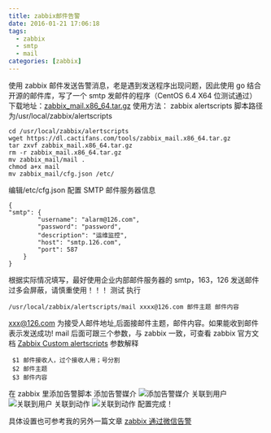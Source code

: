```yaml
---
title: zabbix邮件告警
date: 2016-01-21 17:06:18
tags:
  - zabbix
  - smtp
  - mail
categories: [zabbix]
---
```


使用 zabbix 邮件发送告警消息，老是遇到发送程序出现问题，因此使用 go 结合开源的邮件库，写了一个 smtp 发邮件的程序（CentOS 6.4 X64 位测试通过）
下载地址：[zabbix_mail.x86_64.tar.gz](https://dl.cactifans.com/tools/zabbix_mail.x86_64.tar.gz)
使用方法：
zabbix alertscripts 脚本路径为/usr/local/zabbix/alertscripts

```
cd /usr/local/zabbix/alertscripts
wget https://dl.cactifans.com/tools/zabbix_mail.x86_64.tar.gz
tar zxvf zabbix_mail.x86_64.tar.gz
rm -r zabbix_mail.x86_64.tar.gz
mv zabbix_mail/mail .
chmod a+x mail
mv zabbix_mail/cfg.json /etc/
```

编辑/etc/cfg.json 配置 SMTP 邮件服务器信息

```
{
"smtp": {
        "username": "alarm@126.com",
        "password": "password",
        "description": "运维监控",
        "host": "smtp.126.com",
        "port": 587
    }
}

```

根据实际情况填写，最好使用企业内部邮件服务器的 smtp，163，126 发送邮件过多会屏蔽，请慎重使用！！！
测试
执行

```
/usr/local/zabbix/alertscripts/mail xxxx@126.com 邮件主题 邮件内容
```

xxx@126.com 为接受人邮件地址,后面接邮件主题，邮件内容。如果能收到邮件表示发送成功!
mail 后面可跟三个参数，与 zabbix 一致，可查看 zabbix 官方文档
[Zabbix Custom alertscripts](https://www.zabbix.com/documentation/2.4/manual/config/notifications/media/script)
参数解释

```
 $1 邮件接收人，过个接收人用；号分割
 $2 邮件主题
 $3 邮件内容
```

在 zabbix 里添加告警脚本
添加告警媒介
![ 添加告警媒介](https://img.cactifans.com/wp-content/uploads/2016/01/F29BC2EA-E01F-41FE-AF61-22240D77DB1A.jpg)
关联到用户
![关联到用户](https://img.cactifans.com/wp-content/uploads/2016/01/5207E7CC-44CB-44F2-9145-D2B994E6956C.jpg)
关联到动作
![关联到动作](https://img.cactifans.com/wp-content/uploads/2016/01/33801C4B-682A-4A91-9A62-DCF39DC95555.jpg)
配置完成！

具体设置也可参考我的另外一篇文章
[zabbix 通过微信告警](http://canghai.coding.io/2015/04/18/Configure-Zabbix-to-send-notifications-throught-weixin/)
